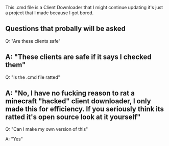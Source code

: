 This .cmd file is a Client Downloader that I might continue updating it's just a project that I made because I got bored.

Questions that probally will be asked
-----------------------------------------------------
Q: "Are these clients safe"

A: "These clients are safe if it says I checked them"
-----------------------------------------------------
Q: "Is the .cmd file ratted"

A: "No, I have no fucking reason to rat a minecraft "hacked" client downloader, I only made this for efficiency. If you seriously think its ratted it's open source look at it yourself"
-----------------------------------------------------
Q: "Can I make my own version of this"

A: "Yes"
